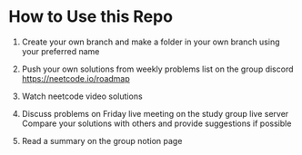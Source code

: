 # How to Use this Repo

1) Create your own branch and make a folder in your own branch using your preferred name 

2) Push your own solutions from weekly problems list on the group discord
   https://neetcode.io/roadmap

3) Watch neetcode video solutions
   
4) Discuss problems on Friday live meeting on the study group live server
   Compare your solutions with others and provide suggestions if possible
  
5) Read a summary on the group notion page
